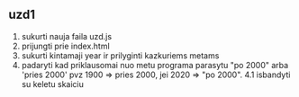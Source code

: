 ## uzd1

1. sukurti nauja faila uzd.js
2. prijungti prie index.html
3. sukurti kintamaji year ir prilyginti kazkuriems metams
4. padaryti kad priklausomai nuo metu programa parasytu "po 2000" arba 'pries 2000'
   pvz 1900 => pries 2000, jei 2020 => "po 2000".
   4.1 isbandyti su keletu skaiciu
